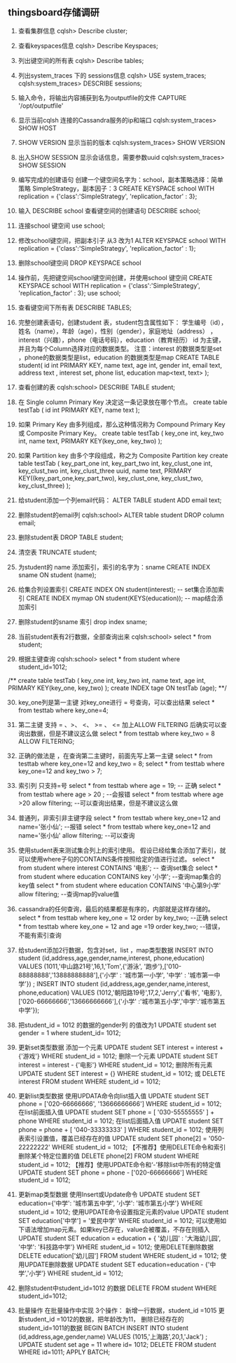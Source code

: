 ## thingsboard存储调研


1. 查看集群信息
cqlsh> Describe cluster;

2. 查看keyspaces信息
cqlsh> Describe Keyspaces;

3. 列出键空间的所有表
cqlsh> Describe tables;

4. 列出system_traces 下的 sessions信息
cqlsh> USE system_traces;
cqlsh:system_traces> DESCRIBE sessions;

5. 输入命令，将输出内容捕获到名为outputfile的文件
CAPTURE '/opt/outputfile'

6. 显示当前cqlsh 连接的Cassandra服务的ip和端口
cqlsh:system_traces> SHOW HOST

7. SHOW VERSION 显示当前的版本
cqlsh:system_traces> SHOW VERSION

8. 出入SHOW SESSION 显示会话信息，需要参数uuid
cqlsh:system_traces> SHOW SESSION <uuid>

9. 编写完成的创建语句 创建一个键空间名字为：school，副本策略选择：简单策略 SimpleStrategy，副本因子：3
CREATE KEYSPACE school WITH replication = {'class':'SimpleStrategy', 'replication_factor' : 3};

10. 输入 DESCRIBE school 查看键空间的创建语句
DESCRIBE school;

11. 连接school 键空间
use school;

12. 修改school键空间，把副本引子 从3 改为1
ALTER KEYSPACE school WITH replication = {'class':'SimpleStrategy', 'replication_factor' : 1};

13. 删除school键空间
DROP KEYSPACE school

14. 操作前，先把键空间school键空间创建，并使用school 键空间
CREATE KEYSPACE school WITH replication = {'class':'SimpleStrategy', 'replication_factor' : 3};
use school;

15. 查看键空间下所有表
DESCRIBE TABLES;

16. 完整创建表语句，创建student 表，student包含属性如下： 学生编号（id）， 姓名（name），年龄（age），性别（gender），家庭地址（address）
，interest（兴趣），phone（电话号码），education（教育经历） id 为主键，并且为每个Column选择对应的数据类型。 注意：interest 的数据类型是set
，phone的数据类型是list，education 的数据类型是map
CREATE TABLE student(
   id int PRIMARY KEY,
   name text,
   age int,
   gender int, 
   email text,
   address text ,
   interest set<text>,
   phone list<text>,
   education map<text, text>
);

17. 查看创建的表
cqlsh:school> DESCRIBE TABLE student;


18. 在 Single column Primary Key 决定这一条记录放在哪个节点。
create table testTab (
id int PRIMARY KEY,
name text
);

19. 如果 Primary Key 由多列组成，那么这种情况称为 Compound Primary Key 或 Composite Primary Key。
create table testTab (
key_one int,
key_two int,
name text,
PRIMARY KEY(key_one, key_two)
);

20. 如果 Partition key 由多个字段组成，称之为 Composite Partition key
create table testTab (
key_part_one int,
key_part_two int,
key_clust_one int,
key_clust_two int,
key_clust_three uuid,
name text,
PRIMARY KEY((key_part_one,key_part_two), key_clust_one, key_clust_two, key_clust_three)
);

21. 给student添加一个列email代码：
ALTER TABLE student ADD email text;

22. 删除student的email列
cqlsh:school> ALTER table student DROP column email;

23. 删除student表
DROP TABLE student;

24. 清空表
TRUNCATE student;

25. 为student的 name 添加索引，索引的名字为：sname
CREATE INDEX sname ON student (name);

26. 给集合列设置索引
CREATE INDEX ON student(interest);                 -- set集合添加索引
CREATE INDEX mymap ON student(KEYS(education));          -- map结合添加索引

27. 删除student的sname 索引
drop index sname;

28. 当前student表有2行数据，全部查询出来
cqlsh:school> select * from student;

29. 根据主键查询
cqlsh:school> select * from student where student_id=1012;

/**
create table testTab (
key_one int,
key_two int,
name text,
age  int,
PRIMARY KEY(key_one, key_two)
);
create INDEX tage ON testTab (age);
**/

30. key_one列是第一主键 对key_one进行 = 号查询，可以查出结果
select * from testtab where key_one=4;

31. 第二主键 支持 = 、>、 <、 >= 、 <=
加上ALLOW FILTERING 后确实可以查询出数据，但是不建议这么做
select * from testtab where key_two = 8 ALLOW FILTERING;

32. 正确的做法是 ，在查询第二主键时，前面先写上第一主键
select * from testtab where key_one=12 and key_two = 8;
select * from testtab where key_one=12 and key_two > 7;

33. 索引列 只支持=号
select * from testtab where age = 19;   -- 正确
select * from testtab where age > 20 ;  --会报错
select * from testtab where age >20 allow filtering;  --可以查询出结果，但是不建议这么做

34. 普通列，非索引非主键字段
select * from testtab where key_one=12 and name='张小仙'; --报错
select * from testtab where key_one=12 and name='张小仙' allow filtering;  --可以查询

35. 使用student表来测试集合列上的索引使用。
假设已经给集合添加了索引，就可以使用where子句的CONTAINS条件按照给定的值进行过滤。
select * from student where interest CONTAINS '电影';        -- 查询set集合
select * from student where education CONTAINS key  '小学';  --查询map集合的key值
select * from student where education CONTAINS '中心第9小学' allow filtering; --查询map的value值

36. cassandra的任何查询，最后的结果都是有序的，内部就是这样存储的。
select * from testtab where key_one = 12 order by key_two;  --正确
select * from testtab where key_one = 12 and age =19 order key_two;  --错误，不能有索引查询

37. 给student添加2行数据，包含对set，list ，map类型数据
INSERT INTO student (id,address,age,gender,name,interest, phone,education) VALUES (1011,'中山路21号',16,1,'Tom',{'游泳', '跑步'},['010-88888888','13888888888'],{'小学' : '城市第一小学', '中学' : '城市第一中学'}) ;
INSERT INTO student (id,address,age,gender,name,interest, phone,education) VALUES (1012,'朝阳路19号',17,2,'Jerry',{'看书', '电影'},['020-66666666','13666666666'],{'小学' :'城市第五小学','中学':'城市第五中学'});

38. 把student_id = 1012 的数据的gender列 的值改为1
UPDATE student set gender = 1 where student_id= 1012;

39. 更新set类型数据
添加一个元素
UPDATE student SET interest = interest + {'游戏'} WHERE student_id = 1012;
删除一个元素
UPDATE student SET interest = interest - {'电影'} WHERE student_id = 1012;
删除所有元素
UPDATE student SET interest = {} WHERE student_id = 1012;
或
DELETE interest FROM student WHERE student_id = 1012;

40. 更新list类型数据
使用UPDATA命令向list插入值
UPDATE student SET phone = ['020-66666666', '13666666666'] WHERE student_id = 1012;
在list前面插入值
UPDATE student SET phone = [ '030-55555555' ] + phone WHERE student_id = 1012;
在list后面插入值
UPDATE student SET phone = phone + [ '040-33333333' ]  WHERE student_id = 1012;
使用列表索引设置值，覆盖已经存在的值
UPDATE student SET phone[2] = '050-22222222' WHERE student_id = 1012;
【不推荐】使用DELETE命令和索引删除某个特定位置的值
DELETE phone[2] FROM student WHERE student_id = 1012;
【推荐】使用UPDATE命令和‘-’移除list中所有的特定值
UPDATE student SET phone = phone - ['020-66666666'] WHERE student_id = 1012;

41. 更新map类型数据
使用Insert或Update命令
UPDATE student SET education={'中学': '城市第五中学', '小学': '城市第五小学'} WHERE student_id = 1012;
使用UPDATE命令设置指定元素的value
UPDATE student SET education['中学'] = '爱民中学' WHERE student_id = 1012;
可以使用如下语法增加map元素。如果key已存在，value会被覆盖，不存在则插入
UPDATE student SET education = education + { '幼儿园' : '大海幼儿园', '中学': '科技路中学'} WHERE student_id = 1012;
使用DELETE删除数据
DELETE education['幼儿园'] FROM student WHERE student_id = 1012;
使用UPDATE删除数据
UPDATE student SET education=education - {'中学','小学'} WHERE student_id = 1012;

42. 删除student中student_id=1012 的数据
DELETE FROM student WHERE student_id=1012;

43. 批量操作
在批量操作中实现 3个操作：
新增一行数据，student_id =1015
更新student_id =1012的数据，把年龄改为11，
删除已经存在的student_id=1011的数据
BEGIN BATCH
    INSERT INTO student (id,address,age,gender,name) VALUES (1015,'上海路',20,1,'Jack') ;
    UPDATE student set age = 11 where id= 1012;
    DELETE FROM student WHERE id=1011;
APPLY BATCH;






